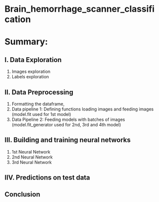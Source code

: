 # Brain_hemorrhage_scanner_classification

# Summary:
  ## I. Data Exploration
  1) Images exploration
  2) Labels exploration
  ## II. Data Preprocessing
  1) Formatting the dataframe,
  2) Data pipeline 1: Defining functions loading images and feeding images (model.fit used for 1st model)
  3) Data Pipeline 2: Feeding models with batches of images (model.fit_generator used for 2nd, 3rd and 4th model)
  ## III. Building and training neural networks
  1) 1st Neural Network
  2) 2nd Neural Network
  3) 3rd Neural Network
  ## IIV. Predictions on test data
  ## Conclusion
